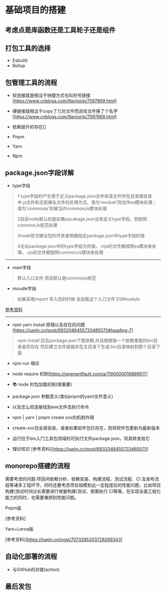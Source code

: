 # 基础项目的搭建

## 考虑点是库函数还是工具轮子还是组件


## 打包工具的选择
- Esbuild
- Rollup

## 包管理工具的流程
- 软连接就是相当于快捷方式也叫符号链接
[https://www.cnblogs.com/Naylor/p/7597869.html]

- 硬链接就相当于copy了几份文件而且给文件换了个名字
[https://www.cnblogs.com/Naylor/p/7597869.html]
- 依赖提升的存在[]

- Pnpm
- Yarn
- Npm

## package.json字段详解


- type字段
>1 type字段的产生用于定义package.json文件和该文件所在目录根目录中.js文件和无拓展名文件的处理方式。值为’moduel’则当作es模块处理；值为’commonjs’则被当作commonJs模块处理
>
>2目前node默认的是如果pacakage.json没有定义type字段，则按照commonJs规范处理
>
>3node官方建议包的开发者明确指定package.json中type字段的值
>
>4无论package.json中的type字段为何值，.mjs的文件都按照es模块来处理，.cjs的文件都按照commonJs模块来处理

---

- main字段
> 默认入口文件 而且默认是commonjs规范
>

- moudle字段
> 如果采用import 导入包的时候 会加载这个入口文件 ESMoudule
>

[参考资料](https://www.jianshu.com/p/0ad1e1a8c518)

---


- npm yarn install 原理以及存在的问题[https://juejin.cn/post/6932046455733485575#heading-7]

> npm install 回去package.json下载依赖,并且根据每一个依赖里面的bin目录是否存在 然后建立文件链接并在主目录下生成.bin目录映射到那个目录下面

- npm run 理论
- node require 机制[https://segmentfault.com/a/1190000016899617]
- 📚 node 的包加载机制(很重要)
- package.json 参数意义(类似pnpm的yaml文件意义)
- 以及怎么软连接找到exe文件去执行命令

- npm | yarn | pnpm create xxx的机制作用
 - create-xxx包全局安装，或者如果软件包已存在，则将软件包更新为最新版本
 - 运行位于bin入门工具包领域的可执行文件package.json，将其转发<args>给它

- 理论知识
[参考资料][https://juejin.cn/post/6932046455733485575]
## monorepo搭建的流程

需要考虑的问题:项目间依赖分析、依赖安装、构建流程、测试流程、CI 及发布流程等诸多工程环节，同时还要考虑项目规模到达一定程度后的性能问题，比如项目构建/测试时间过长需要进行增量构建/测试、按需执行 CI等等，在实现全面工程化能力的同时，也需要兼顾到性能问题。

Pnpm版

[参考资料]

Yarn+Lerna版

[参考资料][https://juejin.cn/post/7073285203728269343]

## 自动化部署的流程
- 与GitHub的对接(action)

## 最后发包